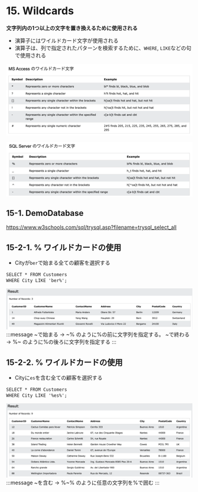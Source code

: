 # 15. Wildcards
**文字列内の1つ以上の文字を置き換えるために使用される**
- 演算子にはワイルドカード文字が使用される
- 演算子は、列で指定されたパターンを検索するために、`WHERE`, `LIKE`などの句で使用される

![](2022-08-27-12-49-02.png)

![](2022-08-27-12-49-16.png)


## 15-1. DemoDatabase
https://www.w3schools.com/sql/trysql.asp?filename=trysql_select_all

## 15-2-1. % ワイルドカードの使用
- Cityが`ber`で始まる全ての顧客を選択する

```sql: %
SELECT * FROM Customers
WHERE City LIKE 'ber%';
```
![](2022-08-27-12-51-30.png)
:::message
~で始まる -> ~% のように%の前に文字列を指定する。
~で終わる -> %~ のように%の後ろに文字列を指定する
:::

## 15-2-2. % ワイルドカードの使用
- Cityに`es`を含む全ての顧客を選択する

```sql: %
SELECT * FROM Customers
WHERE City LIKE '%es%';
```
![](2022-08-27-12-54-36.png)
:::message
~を含む -> %~% のように任意の文字列を%で囲む
:::

